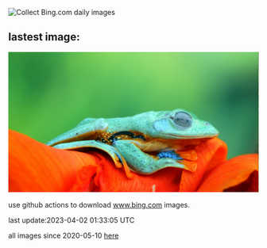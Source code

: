 ![Collect Bing.com daily images](https://github.com/counter2015/bing-daily-images/workflows/Collect%20Bing.com%20daily%20images/badge.svg)
## lastest image:
![](images/FrogMonth.jpg)

use github actions to download www.bing.com images.

last update:2023-04-02 01:33:05 UTC

all images since 2020-05-10 [here](https://github.com/counter2015/bing-daily-images/tree/master/images) 
